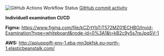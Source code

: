 ![GitHub Actions Workflow Status](https://img.shields.io/github/actions/workflow/status/AxelLofberg/api-uppgift/aws.yml)
[GitHub commit activity](https://img.shields.io/github/commit-activity/t/AxelLofberg/api-uppgift)

**Individuell examination CI/CD**

**Figma:** https://www.figma.com/file/kCZrtYbTiT572MZ01ECHBO/Invid-Examination?type=whiteboard&node-id=0%3A1&t=kB2c9y5s7reJpqSV-1

**AWS:** http://apiuppgift-env-1.eba-mn3pkfsk.eu-north-1.elasticbeanstalk.com/
